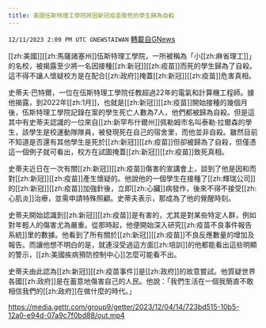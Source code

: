 ```yaml
---
title: 美國伍斯特理工學院將因新冠疫苗致死的學生歸為自殺
---
```

`12/11/2023 2:09 PM UTC GNEWSTAIWAN` [轉載自GNews](https://gnews.org/articles/2096685)



[[zh:美國]][[zh:馬薩諸塞州]]伍斯特理工學院，一所被稱為「小[[zh:麻省理工]]」的名校，被揭露至少將一名因接種[[zh:新冠]][[zh:疫苗]]而死的學生歸為了自殺。這不得不讓人懷疑校方是在配合[[zh:政府]]掩蓋[[zh:新冠]][[zh:疫苗]]危害真相。  

史蒂夫·巴特爾，一位在伍斯特理工學院任教超過22年的電氣和計算機工程師。據他揭露，到2022年[[zh:1月]]，也就是[[zh:新冠]][[zh:疫苗]]開始接種的幾個月後，伍斯特理工學院記錄在案的學生死亡人數為7人，他們都被歸為自殺。但是這其中有史蒂夫認識的一位來自[[zh:新罕布什爾州]]佩勒姆市名叫泰勒·拉爾森的學生，該學生是校運動隊隊員，被發現死在自己的宿舍里，而他並非自殺。雖然目前不知道是否還有其他學生是死於[[zh:新冠]][[zh:疫苗]]但卻被歸為了自殺，但僅憑這一個例子就可看出，校方在試圖掩蓋[[zh:新冠]][[zh:疫苗]]致死真相。

  

史蒂夫近日在一次有關[[zh:新冠]][[zh:疫苗]]傷害的宣講會上，談到了他是因和而對[[zh:新冠]][[zh:疫苗]]產生懷疑的。他說他的一個學生在接種了[[zh:輝瑞公司]]的[[zh:新冠]][[zh:疫苗]]加強針後，立即[[zh:心臟]]病發作，後來不得不接受[[zh:心肌炎]]治療，並需申請特殊照顧。史蒂夫表示，那成為了他的覺醒時刻。

  

史蒂夫開始認識到[[zh:新冠]][[zh:疫苗]]是有害的，尤其是對某些特定人群，例如對年輕人的傷害尤為嚴重。從那時起，他便開始深入研究[[zh:疫苗不良事件報告系統]]里的數據。他看到了所有關於[[zh:新冠]][[zh:疫苗]]不良反應數量的增加及報告。而讓他想不明白的是，就連沒受過這方面[[zh:培訓]]的他都能看出這些明顯的警示，[[zh:美國疾病預防控制中心]]怎麼可能看不出。

  

史蒂夫由此認為[[zh:新冠]][[zh:疫苗事件]]是[[zh:政府]]的故意嘗試。他質疑世界各國[[zh:政府]]是在蓄意地傷害自己的人民。他說：「我們生活在一個我簡直不敢相信我們的[[zh:政府]]在做什麼的時代。」


https://media.gettr.com/group9/getter/2023/12/04/14/723bd515-10b5-12a0-e94d-07a9c7f0bd88/out.mp4



